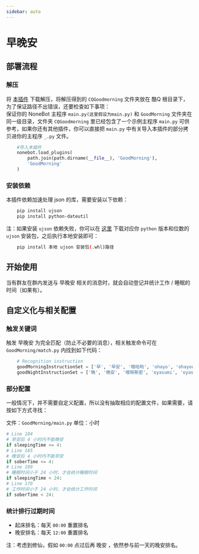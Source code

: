 ```yaml
---
sidebar: auto
---
```


# 早晚安

## 部署流程
### 解压
将 [本插件](https://github.com/fz6m/nonebot-plugin/tree/master/rar) 下载解压，将解压得到的 `CQGoodmorning` 文件夹放在 酷Q 根目录下，为了保证路径不出错误，还要检查如下事项：<br>
保证你的 NoneBot 主程序 `main.py(这里假设为main.py)` 和 `GoodMorning` 文件夹在同一级目录，文件夹 `CQGoodmorning` 里已经包含了一个示例主程序 `main.py` 可供参考，如果你还有其他插件，你可以直接把 `main.py` 中有关导入本插件的部分拷贝进你的主程序 `_.py` 文件。
```python
    #导入本插件
    nonebot.load_plugins(
        path.join(path.dirname(__file__), 'GoodMorning'),
        'GoodMorning'
    )
```

### 安装依赖
本插件依赖加速处理 json 的库，需要安装以下依赖：
```sh
    pip install ujson
    pip install python-dateutil
```
注：如果安装 `ujson` 依赖失败，你可以在 [这里](https://www.lfd.uci.edu/~gohlke/pythonlibs/#ujson) 下载对应你 `python` 版本和位数的 `ujson` 安装包，之后执行本地安装即可：
```sh
    pip install 本地 ujson 安装包(.whl)路径
```

## 开始使用
当有群友在群内发送与 早晚安 相关的消息时，就会自动登记并统计工作 / 睡眠的时间（如果有）。

## 自定义化与相关配置
### 触发关键词
触发 早晚安 为完全匹配（防止不必要的消息），相关触发命令可在 `GoodMorning/match.py` 内找到如下代码：
```python
    # Recognition instruction
    goodMorningInstructionSet = ['早', '早安', '哦哈哟', 'ohayo', 'ohayou', '早安啊', '早啊', '早上好']
    goodNightInstructionSet = ['晚', '晚安', '哦呀斯密', 'oyasumi', 'oyasimi', '睡了', '睡觉了']
```

### 部分配置
一般情况下，并不需要自定义配置，所以没有抽取相应的配置文件，如果需要，请按如下方式寻找：

文件：`GoodMorning/main.py`
单位：小时

```python
# Line 104
# 早安后 4 小时内不能晚安
if sleepingTime <= 4:
# Line 165
# 晚安后 4 小时内不能早安
if soberTime <= 4:
# Line 109
# 睡眠时间小于 24 小时，才会统计睡眠时间
if sleepingTime < 24:
# Line 170
# 工作时间小于 24 小时，才会统计工作时间
if soberTime < 24:
```

### 统计排行过期时间
* 起床排名：每天 `00:00` 重置排名
* 晚安排名：每天 `12:00` 重置排名

注：考虑到修仙，假如 `00:00` 点过后再 晚安 ，依然参与前一天的晚安排名。
